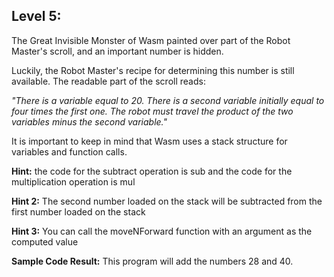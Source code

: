 ## Level 5:

The Great Invisible Monster of Wasm painted over part of the Robot Master's scroll, and an important number is hidden. 

Luckily, the Robot Master's recipe for determining this number is still available. 
The readable part of the scroll reads: 

*"There is a variable equal to 20. There is a second variable initially equal to four times the first one. The robot must travel the product of the two variables minus the second variable."*  

It is important to keep in mind that Wasm uses a stack structure for variables and function calls. 

**Hint:** the code for the subtract operation is sub and the code for the multiplication operation is mul

**Hint 2:** The second number loaded on the stack will be subtracted from the first number loaded on the stack

**Hint 3:** You can call the moveNForward function with an argument as the computed value

**Sample Code Result:** This program will add the numbers 28 and 40.


